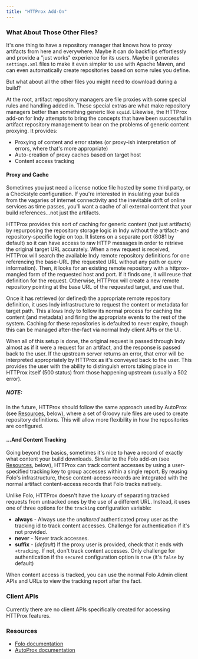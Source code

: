 ```yaml
---
title: "HTTProx Add-On"
---
```


### What About Those Other Files?

It's one thing to have a repository manager that knows how to proxy artifacts from here and everywhere. Maybe it can do backflips effortlessly and provide a "just works" experience for its users. Maybe it generates `settings.xml` files to make it even simpler to use with Apache Maven, and can even automatically create repositories based on some rules you define.

But what about all the other files you might need to download during a build?

At the root, artifact repository managers are file proxies with some special rules and handling added in. These special extras are what make repository managers better than something generic like `squid`. Likewise, the HTTProx add-on for Indy attempts to bring the concepts that have been successful in artifact repository management to bear on the problems of generic content proxying. It provides:

* Proxying of content and error states (or proxy-ish interpretation of errors, where that's more appropriate)
* Auto-creation of proxy caches based on target host
* Content access tracking

#### Proxy and Cache

Sometimes you just need a license notice file hosted by some third party, or a Checkstyle configuration. If you're interested in insulating your builds from the vagaries of internet connectivity and the inevitable drift of online services as time passes, you'll want a cache of all external content that your build references...not just the artifacts.

HTTProx provides this sort of caching for generic content (not just artifacts) by repurposing the repository storage logic in Indy without the artifact- and repository-specific logic on top. It listens on a separate port (8081 by default) so it can have access to raw HTTP messages in order to retrieve the original target URL accurately. When a new request is received, HTTProx will search the available Indy remote repository definitions for one referencing the base-URL (the requested URL without any path or query information). Then, it looks for an existing remote repository with a httprox-mangled form of the requested host and port. If it finds one, it will reuse that definition for the request. Otherwise, HTTProx will create a new remote repository pointing at the base URL of the requested target, and use that.

Once it has retrieved (or defined) the appropriate remote repository definition, it uses Indy infrastructure to request the content or metadata for target path. This allows Indy to follow its normal process for caching the content (and metadata) and firing the appropriate events to the rest of the system. Caching for these repositories is defaulted to never expire, though this can be managed after-the-fact via normal Indy client APIs or the UI.

When all of this setup is done, the original request is passed through Indy almost as if it were a request for an artifact, and the response is passed back to the user. If the upstream server returns an error, that error will be interpreted appropriately by HTTProx as it's conveyed back to the user. This provides the user with the ability to distinguish errors taking place in HTTProx itself (500 status) from those happening upstream (usually a 502 error).

##### NOTE:

In the future, HTTProx should follow the same approach used by AutoProx (see [Resources](#resources), below), where a set of Groovy rule files are used to create repository definitions. This will allow more flexibility in how the repositories are configured.

#### ...And Content Tracking

Going beyond the basics, sometimes it's nice to have a record of exactly what content your build downloads. Similar to the Folo add-on (see [Resources](#resources), below), HTTProx can track content accesses by using a user-specified tracking key to group accesses within a single report. By reusing Folo's infrastructure, these content-access records are integrated with the normal artifact content-access records that Folo tracks natively.

Unlike Folo, HTTProx doesn't have the luxury of separating tracked requests from untracked ones by the use of a different URL. Instead, it uses one of three options for the `tracking` configuration variable:

* **always** - Always use the *unaltered* authenticated proxy user as the tracking id to track content accesses. Challenge for authentication if it's not provided.
* **never** - Never track accesses.
* **suffix** - (*default*) If the proxy user is provided, check that it ends with `+tracking`. If not, don't track content accesses. Only challenge for authentication if the `secured` configuration option is `true` (it's `false` by default)

When content access is tracked, you can use the normal Folo Admin client APIs and URLs to view the tracking report after the fact.

### Client APIs

Currently there are no client APIs specifically created for accessing HTTProx features.

<a name="resources"></a>

### Resources

* [Folo documentation](folo-addon.html)
* [AutoProx documentation](autoprox-addon.html)
